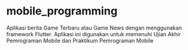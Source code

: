 # mobile_programming
Aplikasi berita Game Terbaru atau Game News dengan menggunakan framework Flutter.
Aplikasi ini digunakan untuk memenuhi Ujian Akhir Pemrograman Mobile dan Praktikum Pemrograman Mobile
